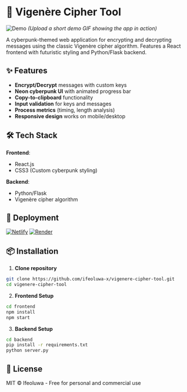 # 🔐 Vigenère Cipher Tool

![Demo](asset/demo.gif) *(Upload a short demo GIF showing the app in action)*

A cyberpunk-themed web application for encrypting and decrypting messages using the classic Vigenère cipher algorithm. Features a React frontend with futuristic styling and Python/Flask backend.

## ✨ Features

- **Encrypt/Decrypt** messages with custom keys
- **Neon cyberpunk UI** with animated progress bar
- **Copy-to-clipboard** functionality
- **Input validation** for keys and messages
- **Process metrics** (timing, length analysis)
- **Responsive design** works on mobile/desktop

## 🛠 Tech Stack

**Frontend**:
- React.js
- CSS3 (Custom cyberpunk styling)

**Backend**:
- Python/Flask
- Vigenère cipher algorithm

## 🚀 Deployment

[![Netlify](https://img.shields.io/badge/Frontend-Netlify-00C7B7)](https://vigenere-cipher-tool.netlify.app/)
[![Render](https://img.shields.io/badge/Backend-Render-46E3B7)](https://vigenere-cipher-tool.onrender.com)


## 📦 Installation

1. **Clone repository**
```bash
git clone https://github.com/ifeoluwa-x/vigenere-cipher-tool.git
cd vigenere-cipher-tool
```

2. **Frontend Setup**
```bash
cd frontend
npm install
npm start
```

3. **Backend Setup**
```bash
cd backend
pip install -r requirements.txt
python server.py
```
## 📜 License
MIT © Ifeoluwa - Free for personal and commercial use
